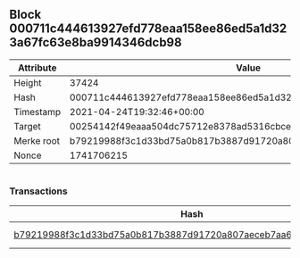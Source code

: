 ## Block 000711c444613927efd778eaa158ee86ed5a1d323a67fc63e8ba9914346dcb98

Attribute | Value
--- | ---
Height | 37424
Hash | 000711c444613927efd778eaa158ee86ed5a1d323a67fc63e8ba9914346dcb98
Timestamp | 2021-04-24T19:32:46+00:00
Target | 00254142f49eaaa504dc75712e8378ad5316cbcead634704b3734b6271167cc4
Merke root | b79219988f3c1d33bd75a0b817b3887d91720a807aeceb7aa68cec53b258c907
Nonce | 1741706215

```

```

### Transactions

Hash | Amount
--- | ---
[b79219988f3c1d33bd75a0b817b3887d91720a807aeceb7aa68cec53b258c907](b79219988f3c1d33bd75a0b817b3887d91720a807aeceb7aa68cec53b258c907.md) | 10.00000000 SKEPTI 
